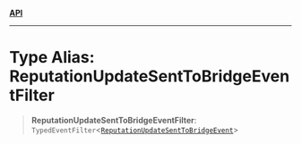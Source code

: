 [**API**](../../../README.md)

***

# Type Alias: ReputationUpdateSentToBridgeEventFilter

> **ReputationUpdateSentToBridgeEventFilter**: `TypedEventFilter`\<[`ReputationUpdateSentToBridgeEvent`](ReputationUpdateSentToBridgeEvent.md)\>
